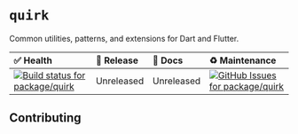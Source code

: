 <!-- #region(HEADER) -->
# `quirk`

Common utilities, patterns, and extensions for Dart and Flutter.

| ✅ Health | 🚀 Release | 📝 Docs | ♻️ Maintenance |
|:----------|:-----------|:--------|:--------------|
| [![Build status for package/quirk](https://github.com/matanlurey/pub.lurey.dev/actions/workflows/package_quirk.yaml/badge.svg)](https://github.com/matanlurey/pub.lurey.dev/actions/workflows/package_quirk.yaml) | Unreleased | Unreleased | [![GitHub Issues for package/quirk](https://img.shields.io/github/issues/matanlurey/pub.lurey.dev/pkg-quirk?label=issues)](https://github.com/matanlurey/pub.lurey.dev/issues?q=is%3Aopen+is%3Aissue+label%3Apkg-quirk) |
<!-- #endregion -->

<!-- #region(CONTRIBUTING) -->
## Contributing


<!-- #endregion -->
